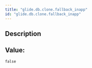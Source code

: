 ```yaml
---
title: "glide.db.clone.fallback_inapp"
id: "glide.db.clone.fallback_inapp"
---
```

## Description



## Value: 
```
false
```